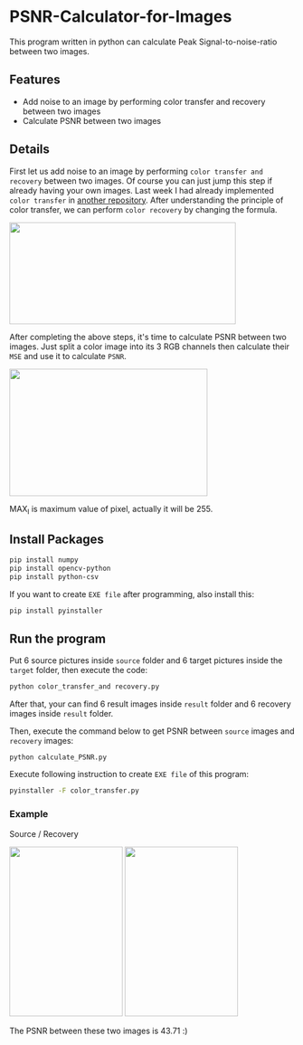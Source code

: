 PSNR-Calculator-for-Images
===
This program written in python can calculate Peak Signal-to-noise-ratio between two images.

## Features
- Add noise to an image by performing color transfer and recovery between two images
- Calculate PSNR between two images

## Details
First let us add noise to an image by performing `color transfer and recovery` between two images. Of course you can just jump this step if already having your own images.
Last week I had already implemented `color transfer` in [another repository](https://github.com/chia56028/Color-Transfer-between-Images). After understanding the principle of color transfer, we can perform `color recovery` by changing the formula.

<img src="https://i.imgur.com/iUAMPwo.png" width="400" height="180">

After completing the above steps, it's time to calculate PSNR between two images.
Just split a color image into its 3 RGB channels then calculate their `MSE` and use it to calculate `PSNR`.

<img src="https://i.imgur.com/dUUCwOb.png" width="350" height="225">

MAX<sub>I</sub> is maximum value of pixel, actually it will be 255. 


## Install Packages
```bash
pip install numpy
pip install opencv-python
pip install python-csv
```
If you want to create `EXE file` after programming, also install this:
```bash
pip install pyinstaller
```

## Run the program
Put 6 source pictures inside `source` folder and 6 target pictures inside the `target` folder, then execute the code:
```bash
python color_transfer_and recovery.py
```
After that, your can find 6 result images inside `result` folder and 6 recovery images inside `result` folder.

Then, execute the command below to get PSNR between `source` images and `recovery` images:
```
python calculate_PSNR.py
```

Execute following instruction to create `EXE file` of this program:
```bash
pyinstaller -F color_transfer.py
```

### Example
Source / Recovery
<p float="left">
    <img src="https://i.imgur.com/TFoCa6o.png" width="200" height="300">
    <img src="https://i.imgur.com/zMVJLA0.png" width="200" height="300">
</p>

The PSNR between these two images is 43.71 :)
